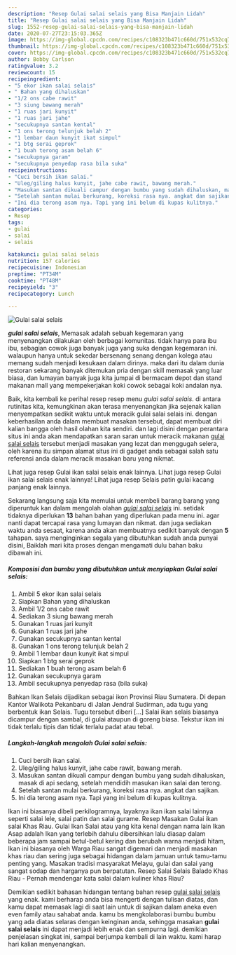 ```yaml
---
description: "Resep Gulai salai selais yang Bisa Manjain Lidah"
title: "Resep Gulai salai selais yang Bisa Manjain Lidah"
slug: 1552-resep-gulai-salai-selais-yang-bisa-manjain-lidah
date: 2020-07-27T23:15:03.365Z
image: https://img-global.cpcdn.com/recipes/c108323b471c660d/751x532cq70/gulai-salai-selais-foto-resep-utama.jpg
thumbnail: https://img-global.cpcdn.com/recipes/c108323b471c660d/751x532cq70/gulai-salai-selais-foto-resep-utama.jpg
cover: https://img-global.cpcdn.com/recipes/c108323b471c660d/751x532cq70/gulai-salai-selais-foto-resep-utama.jpg
author: Bobby Carlson
ratingvalue: 3.2
reviewcount: 15
recipeingredient:
- "5 ekor ikan salai selais"
- " Bahan yang dihaluskan"
- "1/2 ons cabe rawit"
- "3 siung bawang merah"
- "1 ruas jari kunyit"
- "1 ruas jari jahe"
- "secukupnya santan kental"
- "1 ons terong telunjuk belah 2"
- "1 lembar daun kunyit ikat simpul"
- "1 btg serai geprok"
- "1 buah terong asam belah 6"
- "secukupnya garam"
- "secukupnya penyedap rasa bila suka"
recipeinstructions:
- "Cuci bersih ikan salai."
- "Uleg/giling halus kunyit, jahe cabe rawit, bawang merah."
- "Masukan santan dikuali campur dengan bumbu yang sudah dihaluskan, masak di api sedang, setelah mendidih masukan ikan salai dan terong."
- "Setelah santan mulai berkurang, koreksi rasa nya. angkat dan sajikan."
- "Ini dia terong asam nya. Tapi yang ini belum di kupas kulitnya."
categories:
- Resep
tags:
- gulai
- salai
- selais

katakunci: gulai salai selais 
nutrition: 157 calories
recipecuisine: Indonesian
preptime: "PT34M"
cooktime: "PT48M"
recipeyield: "3"
recipecategory: Lunch

---
```



![Gulai salai selais](https://img-global.cpcdn.com/recipes/c108323b471c660d/751x532cq70/gulai-salai-selais-foto-resep-utama.jpg)

<b><i>gulai salai selais</i></b>, Memasak adalah sebuah kegemaran yang menyenangkan dilakukan oleh berbagai komunitas. tidak hanya para ibu ibu, sebagian cowok juga banyak juga yang suka dengan kegemaran ini. walaupun hanya untuk sekedar bersenang senang dengan kolega atau memang sudah menjadi kesukaan dalam dirinya. maka dari itu dalam dunia restoran sekarang banyak ditemukan pria dengan skill memasak yang luar biasa, dan lumayan banyak juga kita jumpai di bermacam depot dan stand makanan mall yang mempekerjakan koki cowok sebagai koki andalan nya.

Baik, kita kembali ke perihal resep resep menu <i>gulai salai selais</i>. di antara rutinitas kita, kemungkinan akan terasa menyenangkan jika sejenak kalian menyempatkan sedikit waktu untuk meracik gulai salai selais ini. dengan keberhasilan anda dalam membuat masakan tersebut, dapat membuat diri kalian bangga oleh hasil olahan kita sendiri. dan lagi disini dengan perantara situs ini anda akan mendapatkan saran saran untuk meracik makanan <u>gulai salai selais</u> tersebut menjadi masakan yang lezat dan menggugah selera, oleh karena itu simpan alamat situs ini di gadget anda sebagai salah satu referensi anda dalam meracik masakan baru yang nikmat.

Lihat juga resep Gulai ikan salai selais enak lainnya. Lihat juga resep Gulai ikan salai selais enak lainnya! Lihat juga resep Selais patin gulai kacang panjang enak lainnya.


Sekarang langsung saja kita memulai untuk membeli barang barang yang diperuntuk kan dalam mengolah olahan <u><i>gulai salai selais</i></u> ini. setidak tidaknya diperlukan <b>13</b> bahan bahan yang diperlukan pada menu ini. agar nanti dapat tercapai rasa yang lumayan dan nikmat. dan juga sediakan waktu anda sesaat, karena anda akan membuatnya sedikit banyak dengan <b>5</b> tahapan. saya menginginkan segala yang dibutuhkan sudah anda punyai disini, Baiklah mari kita proses dengan mengamati dulu bahan baku dibawah ini.

<!--inarticleads1-->

##### Komposisi dan bumbu yang dibutuhkan untuk menyiapkan Gulai salai selais:

1. Ambil 5 ekor ikan salai selais
1. Siapkan  Bahan yang dihaluskan
1. Ambil 1/2 ons cabe rawit
1. Sediakan 3 siung bawang merah
1. Gunakan 1 ruas jari kunyit
1. Gunakan 1 ruas jari jahe
1. Gunakan secukupnya santan kental
1. Gunakan 1 ons terong telunjuk belah 2
1. Ambil 1 lembar daun kunyit ikat simpul
1. Siapkan 1 btg serai geprok
1. Sediakan 1 buah terong asam belah 6
1. Gunakan secukupnya garam
1. Ambil secukupnya penyedap rasa (bila suka)


Bahkan Ikan Selais dijadikan sebagai ikon Provinsi Riau Sumatera. Di depan Kantor Walikota Pekanbaru di Jalan Jendral Sudirman, ada tugu yang berbentuk ikan Selais. Tugu tersebut diberi […] Salai ikan selais biasanya dicampur dengan sambal, di gulai ataupun di goreng biasa. Tekstur ikan ini tidak terlalu tipis dan tidak terlalu padat atau tebal. 

<!--inarticleads2-->

##### Langkah-langkah mengolah Gulai salai selais:

1. Cuci bersih ikan salai.
1. Uleg/giling halus kunyit, jahe cabe rawit, bawang merah.
1. Masukan santan dikuali campur dengan bumbu yang sudah dihaluskan, masak di api sedang, setelah mendidih masukan ikan salai dan terong.
1. Setelah santan mulai berkurang, koreksi rasa nya. angkat dan sajikan.
1. Ini dia terong asam nya. Tapi yang ini belum di kupas kulitnya.


Ikan ini biasanya dibeli perkilogramnya, layaknya ikan ikan salai lainnya seperti salai lele, salai patin dan salai gurame. Resep Masakan Gulai ikan salai Khas Riau. Gulai Ikan Salai atau yang kita kenal dengan nama lain Ikan Asap adalah Ikan yang terlebih dahulu dibersihkan lalu diasap dalam beberapa jam sampai betul-betul kering dan berubah warna menjadi hitam, Ikan ini biasanya oleh Warga Riau sangat digemari dan menjadi masakan khas riau dan sering juga sebagai hidangan dalam jamuan untuk tamu-tamu penting yang. Masakan tradisi masyarakat Melayu, gulai dan salai yang sangat sodap dan harganya pun berpatutan. Resep Salai Selais Balado Khas Riau - Pernah mendengar kata salai dalam kuliner khas Riau? 

Demikian sedikit bahasan hidangan tentang bahan resep <u>gulai salai selais</u> yang enak. kami berharap anda bisa mengerti dengan tulisan diatas, dan kamu dapat memasak lagi di saat lain untuk di sajikan dalam aneka even even family atau sahabat anda. kamu bs mengkolaborasi bumbu bumbu yang ada diatas selaras dengan keinginan anda, sehingga masakan <b>gulai salai selais</b> ini dapat menjadi lebih enak dan sempurna lagi. demikian penjelasan singkat ini, sampai berjumpa kembali di lain waktu. kami harap hari kalian menyenangkan.
